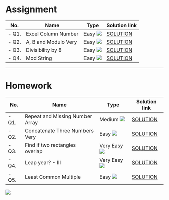 # Assignment

| No.   | Name                 | Type                                                     | Solution link                                                              |
|-------|----------------------|----------------------------------------------------------|----------------------------------------------------------------------------|
| - Q1. | Excel Column Number  | Easy   [![](https://img.shields.io/badge/-EASY-green)]() | [SOLUTION](src/main/java/com/scaler/dsa/assignment/ExcelColumnNumber.java) |
| - Q2. | A, B and Modulo Very | Easy   [![](https://img.shields.io/badge/-EASY-green)]() | [SOLUTION](src/main/java/com/scaler/dsa/assignment/ABandModulo.java)       |
| - Q3. | Divisibility by 8    | Easy   [![](https://img.shields.io/badge/-EASY-green)]() | [SOLUTION](src/main/java/com/scaler/dsa/assignment/Divisibilityby8.java)   |
| - Q4. | Mod String           | Easy   [![](https://img.shields.io/badge/-EASY-green)]() | [SOLUTION](src/main/java/com/scaler/dsa/assignment/ModString.java)         |

*** 

# Homework

| No.   | Name                            | Type                                                          | Solution link                                                                      |
|-------|---------------------------------|---------------------------------------------------------------|------------------------------------------------------------------------------------|
| - Q1. | Repeat and Missing Number Array | Medium [![](https://img.shields.io/badge/-MEDIUM-yellow)]()   | [SOLUTION](src/main/java/com/scaler/dsa/homework/RepeatandMissingNumberArray.java) |
| - Q2. | Concatenate Three Numbers Very  | Easy   [![](https://img.shields.io/badge/-EASY-green)]()      | [SOLUTION](src/main/java/com/scaler/dsa/homework/ConcatenateThreeNumbers.java)     |
| - Q3. | Find if two rectangles overlap  | Very Easy   [![](https://img.shields.io/badge/-EASY-green)]() | [SOLUTION](src/main/java/com/scaler/dsa/homework/Findiftworectanglesoverlap.java)  |
| - Q4. | Leap year? - III                | Very Easy   [![](https://img.shields.io/badge/-EASY-green)]() | [SOLUTION](src/main/java/com/scaler/dsa/homework/LeapyearIII.java)                 |
| - Q5. | Least Common Multiple           | Easy   [![](https://img.shields.io/badge/-EASY-green)]()      | [SOLUTION](src/main/java/com/scaler/dsa/homework/LeastCommonMultiple.java)         |

[![](https://img.shields.io/badge/github-blue?style=for-the-badge)](https://github.com/pashmash372)

